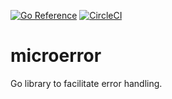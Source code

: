 [![Go Reference](https://pkg.go.dev/badge/github.com/giantswarm/microerror.svg)](https://pkg.go.dev/github.com/giantswarm/microerror)
[![CircleCI](https://dl.circleci.com/status-badge/img/gh/giantswarm/microerror/tree/main.svg?style=svg)](https://dl.circleci.com/status-badge/redirect/gh/giantswarm/microerror/tree/main)

# microerror

Go library to facilitate error handling.

